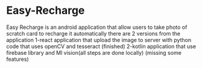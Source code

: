 # Easy-Recharge
Easy Recharge is an android application that allow users to take photo of scratch card to recharge it automatically 
there are 2 versions from the application 
1-react application that upload the image to server with python code that uses openCV and tesseract (finished)
2-kotlin application that use firebase library and Ml vision(all steps are done locally) (missing some features)

